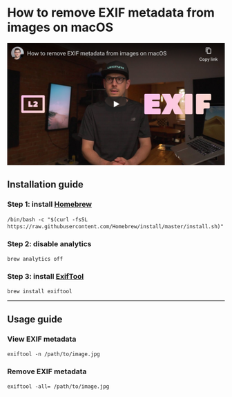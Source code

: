 <!--
Title: How to remove EXIF metadata from images on macOS
Description: Learn how to remove EXIF metadata from images on macOS.
Author: Sun Knudsen <https://github.com/sunknudsen>
Contributors: Sun Knudsen <https://github.com/sunknudsen>
Reviewers:
Publication date: 2020-06-25T00:00:00.000Z
Listed: true
-->

# How to remove EXIF metadata from images on macOS

[![How to remove EXIF metadata from images on macOS - YouTube](how-to-remove-exif-metadata-from-images-on-macos.png)](https://www.youtube.com/watch?v=mVMGiMFGgsU "How to remove EXIF metadata from images on macOS - YouTube")

## Installation guide

### Step 1: install [Homebrew](https://brew.sh/)

```shell
/bin/bash -c "$(curl -fsSL https://raw.githubusercontent.com/Homebrew/install/master/install.sh)"
```

### Step 2: disable analytics

```shell
brew analytics off
```

### Step 3: install [ExifTool](https://exiftool.org/)

```shell
brew install exiftool
```

---

## Usage guide

### View EXIF metadata

```shell
exiftool -n /path/to/image.jpg
```

### Remove EXIF metadata

```shell
exiftool -all= /path/to/image.jpg
```
